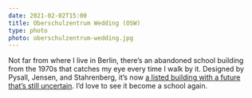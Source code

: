 ```yaml
---
date: 2021-02-02T15:00
title: Oberschulzentrum Wedding (OSW)
type: photo
photo: oberschulzentrum-wedding.jpg
---
```


Not far from where I live in Berlin, there’s an abandoned school building from the 1970s that catches my eye every time I walk by it. Designed by Pysall, Jensen, and Stahrenberg, it’s now [a listed building with a future that’s still uncertain][eflux]. I’d love to see it become a school again.

[eflux]: https://www.e-flux.com/architecture/positions/312700/school-s-on-off/

